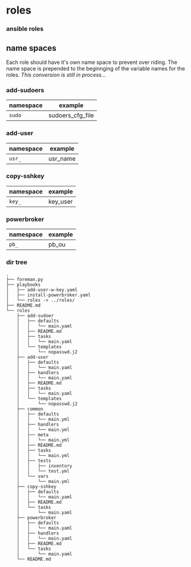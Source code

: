 # roles

### ansible roles


## name spaces
Each role should have it's own name space to prevent over riding. The name space is prepended to the beginnging of the variable names for the roles. *This conversion is still in process...*

### add-sudoers
| namespace | example |
|-----------|---------|
| `sudo` | sudoers_cfg_file |

### add-user
| namespace |example |
|-----------|--------|
| `usr_` | usr_name |

### copy-sshkey
| namespace |example |
|-----------|--------|
| `key_` | key_user|

### powerbroker
| namespace |example |
|-----------|--------|
| `pb_` | pb_ou |

### dir tree

```
.
├── foreman.py
├── playbooks
│   ├── add-user-w-key.yaml
│   ├── install-powerbroker.yaml
│   └── roles -> ../roles/
├── README.md
└── roles
    ├── add-sudoer
    │   ├── defaults
    │   │   └── main.yaml
    │   ├── README.md
    │   ├── tasks
    │   │   └── main.yaml
    │   └── templates
    │       └── nopasswd.j2
    ├── add-user
    │   ├── defaults
    │   │   └── main.yaml
    │   ├── handlers
    │   │   └── main.yaml
    │   ├── README.md
    │   ├── tasks
    │   │   └── main.yaml
    │   └── templates
    │       └── nopasswd.j2
    ├── common
    │   ├── defaults
    │   │   └── main.yml
    │   ├── handlers
    │   │   └── main.yml
    │   ├── meta
    │   │   └── main.yml
    │   ├── README.md
    │   ├── tasks
    │   │   └── main.yml
    │   ├── tests
    │   │   ├── inventory
    │   │   └── test.yml
    │   └── vars
    │       └── main.yml
    ├── copy-sshkey
    │   ├── defaults
    │   │   └── main.yaml
    │   ├── README.md
    │   └── tasks
    │       └── main.yaml
    ├── powerbroker
    │   ├── defaults
    │   │   └── main.yaml
    │   ├── handlers
    │   │   └── main.yaml
    │   ├── README.md
    │   └── tasks
    │       └── main.yaml
    └── README.md
```
